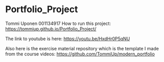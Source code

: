 # Portfolio_Project
Tommi Uponen 001134917
How to run this project:
https://tommiup.github.io/Portfolio_Project/

The link to youtube is here:
https://youtu.be/HxdHr0P5qNU

Also here is the exercise material repository which is the template I made from the course videos:
https://github.com/TommiUp/modern_portfolio
